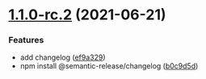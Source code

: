 # [1.1.0-rc.2](https://github.com/milkmidi/semantic-release-exercise/compare/v1.1.0-rc.1...v1.1.0-rc.2) (2021-06-21)


### Features

* add changelog ([ef9a329](https://github.com/milkmidi/semantic-release-exercise/commit/ef9a32940c736c111ad8254fcf24db03cce89b1b))
* npm install @semantic-release/changelog ([b0c9d5d](https://github.com/milkmidi/semantic-release-exercise/commit/b0c9d5d581bc94b1c96dc2e6fe5ccdbbed8150c0))
